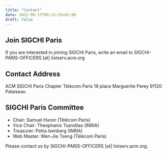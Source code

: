 ```yaml
---
title: "Contact"
date: 2022-08-17T09:33:25+02:00
draft: false
---
```


## Join SIGCHI Paris

If you are interested in joining SIGCHI Paris, write an email to
SIGCHI-PARIS-OFFICERS [at] listserv.acm.org

## Contact Address

ACM SIGCHI Paris Chapter
Télécom Paris
19 place Marguerite Perey
91120 Palaiseau

## SIGCHI Paris Committee

* Chair: Samuel Huron (Télécom Paris)
* Vice Chair: Theophanis Tsandilas (INRIA)
* Treasurer: Petra Isenberg (INRIA)
* Web Master: Wen-Jie Tseng (Télécom Paris)

Please contact us by SIGCHI-PARIS-OFFICERS [at] listserv.acm.org.